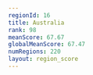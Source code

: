 ```yaml
---
regionId: 16
title: Australia
rank: 98
meanScore: 67.67
globalMeanScore: 67.47
numRegions: 220
layout: region_score
---
```

